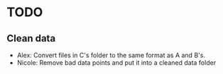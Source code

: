 # TODO

## Clean data
* Alex: Convert files in C's folder to the same format as A and B's.
* Nicole: Remove bad data points and put it into a cleaned data folder